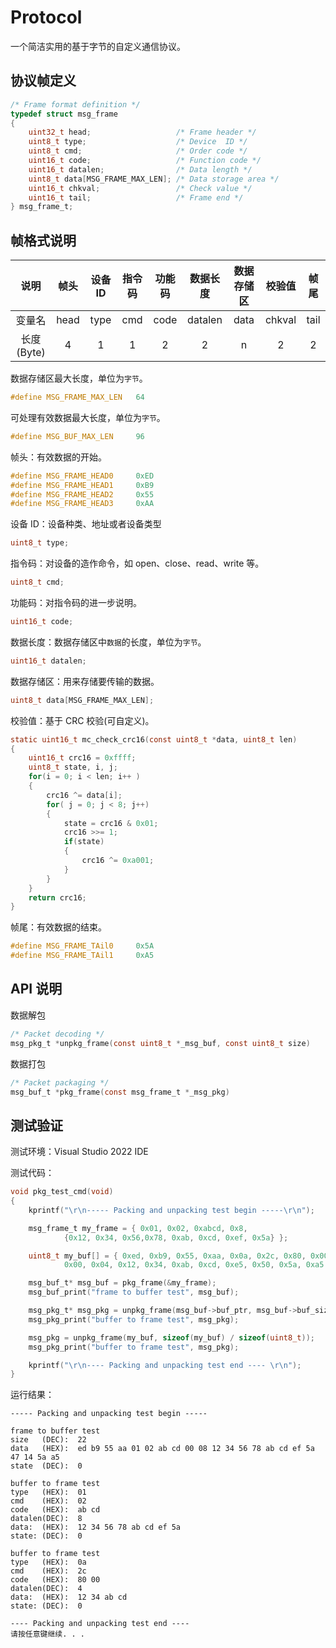 # Protocol

一个简洁实用的基于字节的自定义通信协议。

## 协议帧定义

```c
/* Frame format definition */
typedef struct msg_frame
{
    uint32_t head;                   /* Frame header */
    uint8_t type;                    /* Device  ID */
    uint8_t cmd;                     /* Order code */
    uint16_t code;                   /* Function code */
    uint16_t datalen;                /* Data length */
    uint8_t data[MSG_FRAME_MAX_LEN]; /* Data storage area */
    uint16_t chkval;                 /* Check value */
    uint16_t tail;                   /* Frame end */
} msg_frame_t;
```

## 帧格式说明

|    说明    | 帧头 | 设备 ID | 指令码 | 功能码 | 数据长度 | 数据存储区 | 校验值 | 帧尾 |
| :--------: | :--: | :-----: | :----: | :----: | :------: | :--------: | :----: | :--: |
|   变量名   | head |  type   |  cmd   |  code  | datalen  |    data    | chkval | tail |
| 长度(Byte) |  4   |    1    |   1    |   2    |    2     |     n      |   2    |  2   |

数据存储区最大长度，单位为`字节`。

```c
#define MSG_FRAME_MAX_LEN   64
```

可处理有效数据最大长度，单位为`字节`。

```c
#define MSG_BUF_MAX_LEN     96
```

帧头：有效数据的开始。

```c
#define MSG_FRAME_HEAD0     0xED
#define MSG_FRAME_HEAD1     0xB9
#define MSG_FRAME_HEAD2     0x55
#define MSG_FRAME_HEAD3     0xAA
```

设备 ID：设备种类、地址或者设备类型

```c
uint8_t type;
```

指令码：对设备的造作命令，如 open、close、read、write 等。

```c
uint8_t cmd;
```

功能码：对指令码的进一步说明。

```c
uint16_t code;
```

数据长度：数据存储区中`数据`的长度，单位为`字节`。

```c
uint16_t datalen;
```

数据存储区：用来存储要传输的数据。

```c
uint8_t data[MSG_FRAME_MAX_LEN];
```

校验值：基于 CRC 校验(可自定义)。

```c
static uint16_t mc_check_crc16(const uint8_t *data, uint8_t len)
{
    uint16_t crc16 = 0xffff;
    uint8_t state, i, j;
    for(i = 0; i < len; i++ )
    {
        crc16 ^= data[i];
        for( j = 0; j < 8; j++)
        {
            state = crc16 & 0x01;
            crc16 >>= 1;
            if(state)
            {
                crc16 ^= 0xa001;
            }
        }
    }
    return crc16;
}
```

帧尾：有效数据的结束。

```c
#define MSG_FRAME_TAil0     0x5A
#define MSG_FRAME_TAil1     0xA5
```

## API 说明

数据解包

```c
/* Packet decoding */
msg_pkg_t *unpkg_frame(const uint8_t *_msg_buf, const uint8_t size)
```

数据打包

```c
/* Packet packaging */
msg_buf_t *pkg_frame(const msg_frame_t *_msg_pkg)
```

## 测试验证

测试环境：Visual Studio 2022 IDE

测试代码：

```c
void pkg_test_cmd(void)
{
    kprintf("\r\n----- Packing and unpacking test begin -----\r\n");

    msg_frame_t my_frame = { 0x01, 0x02, 0xabcd, 0x8,
            {0x12, 0x34, 0x56,0x78, 0xab, 0xcd, 0xef, 0x5a} };

    uint8_t my_buf[] = { 0xed, 0xb9, 0x55, 0xaa, 0x0a, 0x2c, 0x80, 0x00,
            0x00, 0x04, 0x12, 0x34, 0xab, 0xcd, 0xe5, 0x50, 0x5a, 0xa5 };

    msg_buf_t* msg_buf = pkg_frame(&my_frame);
    msg_buf_print("frame to buffer test", msg_buf);

    msg_pkg_t* msg_pkg = unpkg_frame(msg_buf->buf_ptr, msg_buf->buf_size);
    msg_pkg_print("buffer to frame test", msg_pkg);

    msg_pkg = unpkg_frame(my_buf, sizeof(my_buf) / sizeof(uint8_t));
    msg_pkg_print("buffer to frame test", msg_pkg);

    kprintf("\r\n---- Packing and unpacking test end ---- \r\n");
}
```

运行结果：

```
----- Packing and unpacking test begin -----

frame to buffer test
size   (DEC):  22
data   (HEX):  ed b9 55 aa 01 02 ab cd 00 08 12 34 56 78 ab cd ef 5a 47 14 5a a5
state  (DEC):  0

buffer to frame test
type   (HEX):  01
cmd    (HEX):  02
code   (HEX):  ab cd
datalen(DEC):  8
data:  (HEX):  12 34 56 78 ab cd ef 5a
state: (DEC):  0

buffer to frame test
type   (HEX):  0a
cmd    (HEX):  2c
code   (HEX):  80 00
datalen(DEC):  4
data:  (HEX):  12 34 ab cd
state: (DEC):  0

---- Packing and unpacking test end ----
请按任意键继续. . .
```
